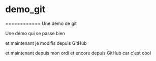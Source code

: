 # demo_git
============
Une démo de git

Une démo qui se passe bien

et maintenant je modifis depuis GitHub

et maintenant depuis mon ordi et encore depuis GitHub car c'est cool
